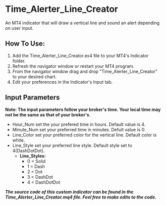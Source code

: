 # Time_Alerter_Line_Creator
An MT4 indicator that will draw a vertical line and sound an alert depending on user input.

## How To Use: 
1. Add the Time_Alerter_Line_Creator.ex4 file to your MT4's Indicator folder.
2. Refresh the navigator window or restart your MT4 program.
3. From the navigator window drag and drop "Time_Alerter_Line_Creator" to your desired chart.
4. Edit your preferences in the Indicator's Input tab.

## Input Parameters
**Note: The input parameters follow your broker's time. Your local time may not be the same as that of your broker's.**

-  Hour_Num set the your prefered time in hours. Default value is 4.
- Minute_Num set your preferred time in minutes. Defult value is 0.
- Line_Color set your preferred color for the vertical line. Default color is white.
- Line_Style set your preferred line style. Default style set to 4(DashDotDot).
  - **Line_Styles:**
    - 0 = Solid
    - 1 = Dash
    - 2 = Dot
    - 3 = DashDot
    - 4 = DashDotDot
  
***The source code of this custom indicator can be found in the Time_Alerter_Line_Creator.mq4 file. Feel free to make edits to the code.***
